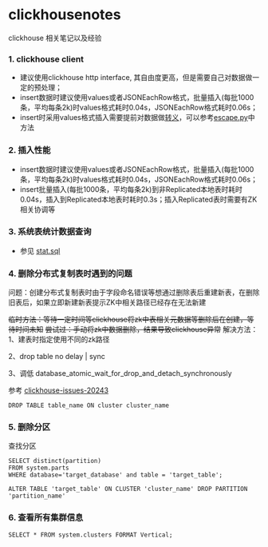 # clickhousenotes
clickhouse 相关笔记以及经验


### 1. clickhouse client
* 建议使用clickhouse http interface, 其自由度更高，但是需要自己对数据做一定的预处理；
* insert数据时建议使用values或者JSONEachRow格式，批量插入(每批1000条，平均每条2k)时values格式耗时0.04s，JSONEachRow格式耗时0.06s；
* insert时采用values格式插入需要提前对数据做[转义](https://dev.mysql.com/doc/refman/8.0/en/string-literals.html)，可以参考[escape.py](escape.py)中方法

### 2. 插入性能
* insert数据时建议使用values或者JSONEachRow格式，批量插入(每批1000条，平均每条2k)时values格式耗时0.04s，JSONEachRow格式耗时0.06s；
* insert批量插入(每批1000条，平均每条2k)到非Replicated本地表时耗时0.04s，插入到Replicated本地表时耗时0.3s；插入Replicated表时需要有ZK相关协调等

### 3. 系统表统计数据查询
* 参见 [stat.sql](stat.sql)

### 4. 删除分布式复制表时遇到的问题
问题：创建分布式复制表时由于字段命名错误等想通过删除表后重建新表，在删除旧表后，如果立即新建新表提示ZK中相关路径已经存在无法新建

~~临时方法：等待一定时间等clickhouse将zk中表相关元数据等删除后在创建，等待时间未知~~
~~尝试过：手动将zk中数据删除，结果导致clickhouse异常~~
解决方法：
1、建表时指定使用不同的zk路径 

2、drop table no delay | sync

3、调低 database_atomic_wait_for_drop_and_detach_synchronously 

参考 [clickhouse-issues-20243](https://github.com/ClickHouse/ClickHouse/issues/20243)

~~~dbmysql
DROP TABLE table_name ON cluster cluster_name
~~~

### 5. 删除分区
查找分区
~~~dbmysql
SELECT distinct(partition) 
FROM system.parts 
WHERE database='target_database' and table = 'target_table';

ALTER TABLE 'target_table' ON CLUSTER 'cluster_name' DROP PARTITION 'partition_name'
~~~

### 6. 查看所有集群信息
~~~dbmysql
SELECT * FROM system.clusters FORMAT Vertical;
~~~



